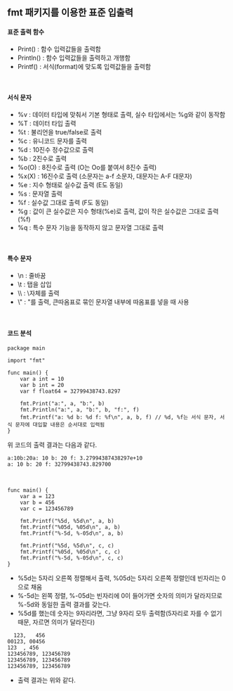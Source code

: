 ## fmt 패키지를 이용한 표준 입출력

#### 표준 출력 함수 

- Print() : 함수 입력값들을 출력함 
- Println() : 함수 입력값들을 출력하고 개행함 
- Printf() : 서식(format)에 맞도록 입력값들을 출력함 
<br>

#### 서식 문자 

- %v : 데이터 타입에 맞춰서 기본 형태로 출력, 실수 타입에서는 %g와 같이 동작함
- %T : 데이터 타입 출력 
- %t : 불리언을 true/false로 출력 
- %c : 유니코드 문자를 출력  
- %d : 10진수 정수값으로 출력 
- %b : 2진수로 출력 
- %o(O) : 8진수로 출력 (O는 Oo를 붙여서 8진수 출력)
- %x(X) : 16진수로 출력 (소문자는 a-f 소문자, 대문자는 A-F 대문자)
- %e : 지수 형태로 실수값 출력 (E도 동일)
- %s : 문자열 출력 
- %f : 실수값 그대로 출력 (F도 동일)
- %g : 값이 큰 실수값은 지수 형태(%e)로 출력, 값이 작은 실수값은 그대로 출력(%f)
- %q : 특수 문자 기능을 동작하지 않고 문자열 그대로 출력 
<br>

#### 특수 문자 

- \n : 줄바꿈 
- \t : 탭을 삽입 
- \\\ : \자체를 출력 
- \\" : "를 출력, 큰따옴표로 묶인 문자열 내부에 따옴표를 넣을 때 사용
<br>

#### 코드 분석 

```
package main

import "fmt"

func main() {
	var a int = 10
	var b int = 20
	var f float64 = 32799438743.8297

	fmt.Print("a:", a, "b:", b)
	fmt.Println("a:", a, "b:", b, "f:", f)
	fmt.Printf("a: %d b: %d f: %f\n", a, b, f) // %d, %f는 서식 문자, 서식 문자에 대입할 내용은 순서대로 입력됨
}
```

위 코드의 출력 결과는 다음과 같다.

```
a:10b:20a: 10 b: 20 f: 3.27994387438297e+10
a: 10 b: 20 f: 32799438743.829700
```
<br>

```
func main() {
	var a = 123
	var b = 456
	var c = 123456789

	fmt.Printf("%5d, %5d\n", a, b)
	fmt.Printf("%05d, %05d\n", a, b)
	fmt.Printf("%-5d, %-05d\n", a, b)

	fmt.Printf("%5d, %5d\n", c, c)
	fmt.Printf("%05d, %05d\n", c, c)
	fmt.Printf("%-5d, %-05d\n", c, c)
}
```
- %5d는 5자리 오른쪽 정렬해서 출력, %05d는 5자리 오른쪽 정렬인데 빈자리는 0으로 채움 
- %-5d는 왼쪽 정렬, %-05d는 빈자리에 0이 들어가면 숫자의 의미가 달라지므로 %-5d와 동일한 출력 결과를 갖는다. 
- %5d를 했는데 숫자는 9자리라면, 그냥 9자리 모두 출력함(5자리로 자를 수 없기 때문, 자르면 의미가 달라진다)

```
  123,   456
00123, 00456
123  , 456  
123456789, 123456789
123456789, 123456789
123456789, 123456789
```

- 출력 결과는 위와 같다. 
